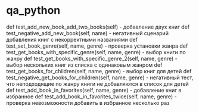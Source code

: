 # qa_python
def test_add_new_book_add_two_books(self)  - добавление двух книг
def test_negative_add_new_book(self, name) - негативный сценарий добавления книг с некорректными названиями
def test_set_book_genre(self, name, genre) - проверка установки жанра
def test_get_books_with_specific_genre(self, name, genre) - выбор книги по жанру
def test_get_books_with_specific_genre_2(self, name, genre) - выбор нескольких книг из списка с одинаковым жанром
def test_get_books_for_children(self, name, genre) - выбор книг для детей
def test_negative_get_books_for_children(self, name, genre) - негативный тест, что неподходящие по жанру книги не добавляются в список для детей
def test_add_book_in_favorites(self, name, genre) - добавление книг в избранное
def test_add_book_in_favorites_twice(self, name, genre) - проверка невозможности добавить в избранное несколько раз
